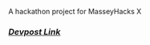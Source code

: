 A hackathon project for MasseyHacks X

### *[Devpost Link](https://devpost.com/software/focus-bubble)*
